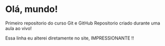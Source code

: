# Olá, mundo!
Primeiro repositorio do curso Git e GitHub
Repositorio criado durante uma aula ao vivo!

Essa linha eu alterei diretamente no site, IMPRESSIONANTE !!
